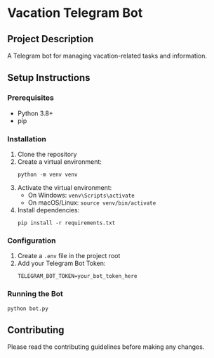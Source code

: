# Vacation Telegram Bot

## Project Description
A Telegram bot for managing vacation-related tasks and information.

## Setup Instructions

### Prerequisites
- Python 3.8+
- pip

### Installation
1. Clone the repository
2. Create a virtual environment:
   ```
   python -m venv venv
   ```
3. Activate the virtual environment:
   - On Windows: `venv\Scripts\activate`
   - On macOS/Linux: `source venv/bin/activate`
4. Install dependencies:
   ```
   pip install -r requirements.txt
   ```

### Configuration
1. Create a `.env` file in the project root
2. Add your Telegram Bot Token:
   ```
   TELEGRAM_BOT_TOKEN=your_bot_token_here
   ```

### Running the Bot
```
python bot.py
```

## Contributing
Please read the contributing guidelines before making any changes.
